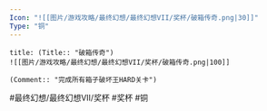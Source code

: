 ```yaml
---
Icon: "![[图片/游戏攻略/最终幻想/最终幻想VII/奖杯/破箱传奇.png|30]]"
Type: "铜"
---
```

```ad-common-bronze-trophy
title: (Title:: "破箱传奇")
![[图片/游戏攻略/最终幻想/最终幻想VII/奖杯/破箱传奇.png|100]]

(Comment:: "完成所有箱子破坏王HARD关卡")
```

#最终幻想/最终幻想VII/奖杯 #奖杯 #铜
